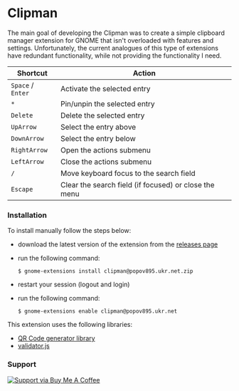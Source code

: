 # Clipman

The main goal of developing the Clipman was to create a simple clipboard manager extension for GNOME that isn't overloaded with features and settings. Unfortunately, the current analogues of this type of extensions have redundant functionality, while not providing the functionality I need.

| Shortcut          | Action                                                |
| ----------------- |------------------------------------------------------ |
| `Space` / `Enter` | Activate the selected entry                           |
| `*`               | Pin/unpin the selected entry                          |
| `Delete`          | Delete the selected entry                             |
| `UpArrow`         | Select the entry above                                |
| `DownArrow`       | Select the entry below                                |
| `RightArrow`      | Open the actions submenu                              |
| `LeftArrow`       | Close the actions submenu                             |
| `/`               | Move keyboard focus to the search field               |
| `Escape`          | Clear the search field (if focused) or close the menu |

### Installation

To install manually follow the steps below:

- download the latest version of the extension from the [releases page](https://github.com/popov895/Clipman/releases)
- run the following command:

   `$ gnome-extensions install clipman@popov895.ukr.net.zip`

- restart your session (logout and login)
- run the following command:

   `$ gnome-extensions enable clipman@popov895.ukr.net`

This extension uses the following libraries:

- [QR Code generator library](https://github.com/nayuki/QR-Code-generator)
- [validator.js](https://github.com/validatorjs/validator.js/)

### Support

[![Support via Buy Me A Coffee](https://www.buymeacoffee.com/assets/img/guidelines/download-assets-sm-1.svg)](https://www.buymeacoffee.com/popov895a)
